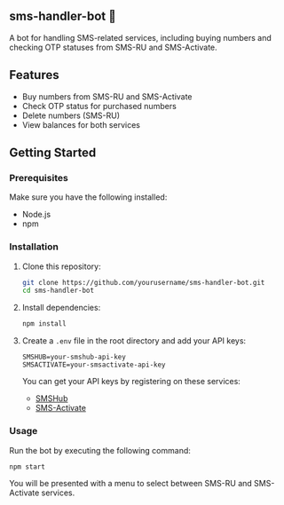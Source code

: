 ## sms-handler-bot 📨

A bot for handling SMS-related services, including buying numbers and checking OTP statuses from SMS-RU and SMS-Activate.

## Features

- Buy numbers from SMS-RU and SMS-Activate
- Check OTP status for purchased numbers
- Delete numbers (SMS-RU)
- View balances for both services

## Getting Started

### Prerequisites

Make sure you have the following installed:

- Node.js
- npm

### Installation

1. Clone this repository:

   ```bash
   git clone https://github.com/yourusername/sms-handler-bot.git
   cd sms-handler-bot
   ```

2. Install dependencies:

   ```bash
   npm install
   ```

3. Create a `.env` file in the root directory and add your API keys:

   ```plaintext
   SMSHUB=your-smshub-api-key
   SMSACTIVATE=your-smsactivate-api-key
   ```

   You can get your API keys by registering on these services:
   - [SMSHub](https://smshub.org/en/main)
   - [SMS-Activate](https://sms-activate.io/en)

### Usage

Run the bot by executing the following command:

```bash
npm start
```

You will be presented with a menu to select between SMS-RU and SMS-Activate services.
